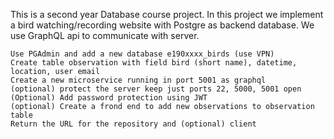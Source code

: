 This is a second year Database course project. In this project we implement a bird watching/recording website with Postgre as backend database. We use GraphQL api to communicate with server.

    Use PGAdmin and add a new database e190xxxx_birds (use VPN)
    Create table observation with field bird (short name), datetime, location, user email 
    Create a new microservice running in port 5001 as graphql
    (optional) protect the server keep just ports 22, 5000, 5001 open
    (Optional) Add password protection using JWT
    (optional) Create a frond end to add new observations to observation table
    Return the URL for the repository and (optional) client

